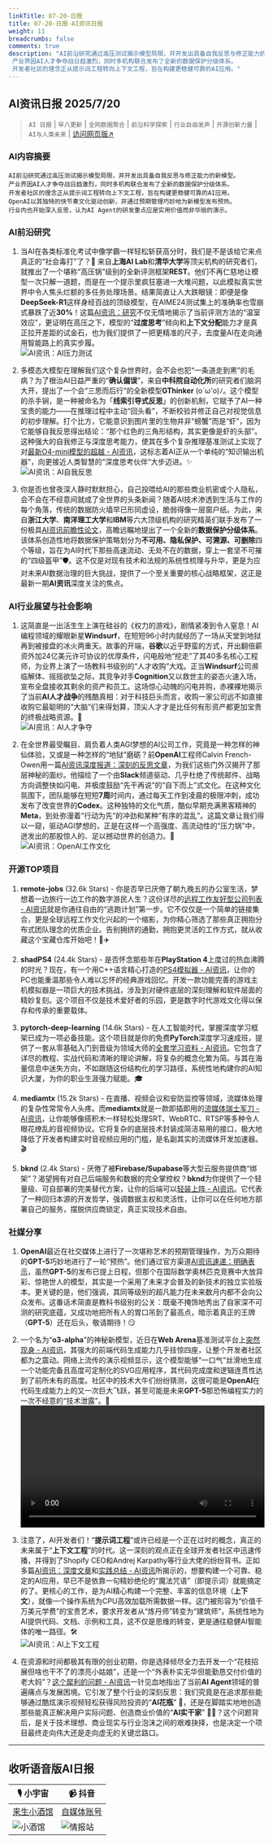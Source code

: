 ```yaml
---
linkTitle: 07-20-日报
title: 07-20-日报-AI资讯日报
weight: 11
breadcrumbs: false
comments: true
description: "AI前沿研究通过高压测试揭示模型局限，并开发出具备自我反思与修正能力的新模型。 产业界因AI人才争夺战日趋激烈，同时多机构联合发布了全新的数据保护分级体系。 开发者社区的理念正从提示词工程转向上下文工程，旨在构建更稳健可靠的AI应用。"
---
```


## AI资讯日报 2025/7/20

>  `AI 日报` | `早八更新` | `全网数据聚合` | `前沿科学探索` | `行业自由发声` | `开源创新力量` | `AI与人类未来` | [访问网页版↗️](https://ai.hubtoday.app/)



### **AI内容摘要**

```
AI前沿研究通过高压测试揭示模型局限，并开发出具备自我反思与修正能力的新模型。
产业界因AI人才争夺战日趋激烈，同时多机构联合发布了全新的数据保护分级体系。
开发者社区的理念正从提示词工程转向上下文工程，旨在构建更稳健可靠的AI应用。
OpenAI以其独特的快节奏文化驱动创新，并通过预期管理巧妙地为新模型发布预热。
行业内也开始深入反思，认为AI Agent的研发重点应是实用价值而非华丽的演示。
```

### AI前沿研究

1.  当AI在各类标准化考试中像学霸一样轻松斩获高分时，我们是不是该给它来点真正的“社会毒打”了？🤔 来自**上海AI Lab**和**清华大学**等顶尖机构的研究者们，就推出了一个堪称“高压锅”级别的全新评测框架**REST**。他们不再仁慈地让模型一次只解一道题，而是在一个提示里疯狂塞进一大堆问题，以此模拟真实世界中令人焦头烂额的多任务处理场景。结果简直让人大跌眼镜：即便是像**DeepSeek-R1**这样身经百战的顶级模型，在AIME24测试集上的准确率也雪崩式暴跌了近**30%**！这篇[AI资讯：研究](https://arxiv.org/abs/2507.10541)不仅无情地揭示了当前评测方法的“温室效应”，更证明在高压之下，模型的“**过度思考**”倾向和**上下文分配**能力才是真正拉开差距的试金石，也为我们提供了一把更精准的尺子，去度量AI在走向通用智能路上的真实步履。
<br/>![AI资讯：AI压力测试](https://cdn.jsdmirror.com/gh/justlovemaki/imagehub@main/images/2025/07/news_01k0hwb125f86v5rpm7csv82r4.avif)<br/>

2.  多模态大模型在理解我们这个复杂世界时，会不会也犯“一条道走到黑”的毛病？为了根治AI日益严重的“**确认偏误**”，来自**中科院自动化所**的研究者们脑洞大开，提出了一个会“三思而后行”的全新模型**GThinker** (o´ω'o)ﾉ。这个模型的杀手锏，是一种被命名为「**线索引导式反思**」的创新机制，它赋予了AI一种宝贵的能力——在推理过程中主动“回头看”，不断校验并修正自己对视觉信息的初步理解。打个比方，它能意识到图片里的生物并非“螃蟹”而是“虾”，因为它能够自我反思得出结论：“那个红色的三角形结构，其实更像是虾的头部”。这种强大的自我修正与深度思考能力，使其在多个复杂推理基准测试上实现了对[最新O4-mini模型的超越 - AI资讯](https://arxiv.org/abs/2506.01078)，这标志着AI正从一个单纯的“知识输出机器”，向更接近人类智慧的“深度思考伙伴”大步迈进。✨
<br/>![AI资讯：AI自我反思](https://cdn.jsdmirror.com/gh/justlovemaki/imagehub@main/images/2025/07/news_01k0hwb4f0e3n81zcefqp9x3y4.avif)<br/>

3.  你是否也曾夜深人静时默默担心，自己投喂给AI的那些商业机密或个人隐私，会不会在不经意间就成了全世界的头条新闻？随着AI技术渗透到生活与工作的每个角落，传统的数据防火墙早已形同虚设，脆弱得像一层窗户纸。为此，来自**浙江大学**、**南洋理工大学**和**IBM**等六大顶级机构的研究精英们联手发布了一份极具[AI资讯前瞻性论文](https://arxiv.org/abs/2507.03034)，高瞻远瞩地提出了一个全新的**数据保护分级体系**。该体系创造性地将数据保护策略划分为**不可用、隐私保护、可溯源、可删除**四个等级，旨在为AI时代下那些高速流动、无处不在的数据，穿上一套坚不可摧的“四级盔甲”🛡️。这不仅是对现有技术和法规的系统性梳理与升华，更是为应对未来AI数据治理的巨大挑战，提供了一个至关重要的核心战略框架，这正是最新一期**AI资讯**深度关注的焦点。

### AI行业展望与社会影响

1.  这简直是一出活生生上演在硅谷的《权力的游戏》，剧情紧凑到令人窒息！AI编程领域的耀眼新星**Windsurf**，在短短96小时内就经历了一场从天堂到地狱再到被接盘的冰火两重天。故事的开端，**谷歌**以近乎野蛮的方式，开出翻倍薪资外加24亿美元许可协议的优厚条件，闪电般地“挖走”了其40多名核心工程师，为业界上演了一场教科书级别的“人才收购”大戏。正当**Windsurf**公司濒临解体、摇摇欲坠之际，其竞争对手**Cognition**又以救世主的姿态火速入场，宣布全盘接收其剩余的资产和员工。这场惊心动魄的闪电并购，赤裸裸地揭示了当前**AI人才战争**的残酷真相：对于科技巨头而言，收购一家公司远不如直接收购它最聪明的“大脑”们来得划算，顶尖人才才是比任何有形资产都更加宝贵的终极战略资源。🤯
<br/>![AI资讯：AI人才争夺](https://cdn.jsdmirror.com/gh/justlovemaki/imagehub@main/images/2025/07/news_01k0hwb7f2feka6rf2czm9vmzh.avif)<br/>

2.  在全世界最受瞩目、肩负着人类AGI梦想的AI公司工作，究竟是一种怎样的神仙体验，又或是一种怎样的“地狱”磨砺？前**OpenAI**工程师Calvin French-Owen用一篇[AI资讯深度报道：深刻的反思文章](https://www.jiqizhixin.com/articles/2025-07-19-5)，为我们这些门外汉揭开了那层神秘的面纱。他描绘了一个由**Slack**频道驱动、几乎杜绝了传统邮件、战略方向调整快如闪电、并极度鼓励“先干再说”的“自下而上”式文化。在这种文化氛围下，团队能够在短短**7周**时间内，通过每天工作到凌晨的极限冲刺，成功发布了改变世界的**Codex**。这种独特的文化气质，酷似早期充满黑客精神的**Meta**，到处弥漫着“行动为先”的冲劲和某种“有序的混乱”。这篇文章让我们得以一窥，驱动AGI梦想的，正是在这样一个高强度、高流动性的“压力锅”中，迸发出的那股惊人的、足以撼动世界的创造力。🚀
<br/>![AI资讯：OpenAI工作文化](https://cdn.jsdmirror.com/gh/justlovemaki/imagehub@main/images/2025/07/news_01k0hwba78f67a7qmn3fa4gx09.avif)<br/>

### 开源TOP项目

1. **remote-jobs** (32.6k Stars) - 你是否早已厌倦了朝九晚五的办公室生活，梦想着一边旅行一边工作的数字游民人生？这份详尽的[远程工作友好型公司列表 - AI资讯](https://github.com/remoteintech/remote-jobs)就是你通往自由的“逃跑计划”第一步。它不仅仅是一个简单的链接集合，更是全球远程工作文化兴起的一个缩影，为你精心筛选了那些真正拥抱分布式团队理念的优质企业。告别拥挤的通勤，拥抱更灵活的工作方式，就从收藏这个宝藏仓库开始吧！💼✈️

2.  **shadPS4** (24.4k Stars) - 是否怀念那些年在**PlayStation 4**上度过的热血沸腾的时光？现在，有一个用C++语言精心打造的[PS4模拟器 - AI资讯](https://github.com/shadps4-emu/shadPS4)，让你的PC也能重温那些令人难以忘怀的经典游戏回忆。开发一款功能完善的游戏主机模拟器是一项巨大的技术挑战，涉及到对硬件底层的深刻理解和软件层面的精妙复刻。这个项目不仅是技术爱好者的乐园，更是数字时代游戏文化得以保存和传承的重要载体。

3.  **pytorch-deep-learning** (14.6k Stars) - 在人工智能时代，掌握深度学习框架已成为一项必备技能。这个项目就是你的免费**PyTorch**深度学习速成班，提供了一套从零基础入门到晋级为领域大师的[全套学习资料 - AI资讯](https://github.com/mrdbourke/pytorch-deep-learning)。它包含了详尽的教程、实战代码和清晰的理论讲解，将复杂的概念化繁为简。与其在海量信息中迷失方向，不如跟随这份结构化的学习路径，系统性地构建你的AI知识大厦，为你的职业生涯强力赋能。🎓

4.  **mediamtx** (15.2k Stars) - 在直播、视频会议和安防监控等领域，流媒体处理的复杂性常常令人头疼。而**mediamtx**就是一款即插即用的[流媒体瑞士军刀 - AI资讯](https://github.com/bluenviron/mediamtx)，让你能够像搭积木一样轻松处理SRT、WebRTC、RTSP等多种令人眼花缭乱的音视频协议。它将复杂的底层技术封装成简洁易用的接口，极大地降低了开发者构建实时音视频应用的门槛，是名副其实的流媒体开发加速器。🎬

5.  **bknd** (2.4k Stars) - 厌倦了被**Firebase/Supabase**等大型云服务提供商“绑架”？渴望拥有对自己后端服务和数据的完全掌控权？**bknd**为你提供了一个轻量级、可自部署的完美替代方案，让你的后端可以[轻装上阵 - AI资讯](https://github.com/bknd-io/bknd)。它代表了一种回归本源的开发哲学，强调数据主权和灵活性，让你可以在任何地方部署自己的服务，摆脱供应商锁定，真正实现技术自由。

### 社媒分享

1.  **OpenAI**最近在社交媒体上进行了一次堪称艺术的预期管理操作，为万众期待的**GPT-5**巧妙地进行了一轮“预热”。他们通过官方渠道[AI资讯速递：明确表示](https://x.com/OpenAI/status/1946594933470900631)，虽然**GPT-5**的发布已提上日程，但那个在国际数学奥林匹克竞赛中大放异彩、惊艳世人的模型，其实是一个采用了未来才会普及的新技术的独立实验版本。更关键的是，他们强调，其同等级别的超凡能力在未来数月内都不会向公众发布。这番话术简直是教科书级别的公关：既毫不掩饰地秀出了自家深不可测的研究底蕴，又成功地把所有人的胃口吊到了最高点，暗示着真正的王牌（**GPT-5**）还在后头，敬请期待！😏

2.  一个名为“**o3-alpha**”的神秘新模型，近日在**Web Arena**基准测试平台上[突然现身 - AI资讯](https://x.com/op7418/status/1946585176920002897)，其强大的前端代码生成能力几乎技惊四座，让整个开发者社区都为之震动。网络上流传的演示视频显示，这个模型能够“一口气”丝滑地生成一个功能完备且高度可定制化的SVG应用程序，其代码完成度和逻辑连贯性达到了前所未有的高度。社区中的技术大牛们纷纷猜测，这很可能是**OpenAI**在代码生成能力上的又一次巨大飞跃，甚至可能是未来**GPT-5**那恐怖编程实力的一次不经意的“技术泄露”。👀
<br/><video src="https://cdn.jsdmirror.com/gh/justlovemaki/imagehub@main/images/2025/07/news_01k0hwbqr3eh6agxtzrh94y4v5.mp4" controls="controls" width="100%"></video><br/>

3.  注意了，AI开发者们！“**提示词工程**”或许已经是一个正在过时的概念，真正的未来属于“**上下文工程**”的时代。这一深刻的观点正在全球开发者社区中迅速传播，并得到了Shopify CEO和Andrej Karpathy等行业大佬的纷纷背书。正如多篇[AI资讯：深度文章](https://baoyu.io/translations/context-engineering-prompt-engineering-by-addy)和[实践总结 - AI资讯](https://m.okjike.com/originalPosts/687aeaec7ee613ba5a60ddd2)所揭示的，想要构建一个可靠、稳定的AI应用，早已不是依靠一句精妙绝伦的“魔法咒语”（即提示词）就能搞定的了。更核心的工作，是为AI精心构建一个完整、丰富的信息环境（**上下文**），就像一个操作系统为CPU高效加载所需数据一样。这门被形容为“价值千万美元学费”的宝贵艺术，要求开发者从“炼丹师”转变为“建筑师”，系统性地为AI提供代码、文档、示例和工具，这不仅是思维的转变，更是通往稳健AI智能体的唯一路径。🛠️
<br/>![AI资讯：AI上下文工程](https://cdn.jsdmirror.com/gh/justlovemaki/imagehub@main/images/2025/07/news_01k0hwbwbmfbjr02fphpagpdv6.avif)<br/>

4.  在资源和时间都极其有限的创业初期，你是选择倾尽全力去开发一个“花枝招展但啥也干不了的漂亮小姑娘”，还是一个“外表朴实无华但能勤恳交付价值的老大妈”？[这个犀利的问题 - AI资讯](https://x.com/Yangyixxxx/status/1946440743314395151)一针见血地指出了当前**AI Agent**领域的普遍痛点与发展困境。它引发了整个行业的深刻反思：我们究竟是在追求那些能够通过酷炫演示视频轻松获得风险投资的“**AI花瓶**” 💃，还是在脚踏实地地创造那些能真正解决用户实际问题、创造商业价值的“**AI实干家**” 👩‍🔧？这个问题背后，是关于技术理想、商业现实与行业泡沫之间的艰难抉择，也是决定一个项目最终走向伟大还是走向虚无的关键岔路口。

---

## **收听语音版AI日报**

| 🎙️ **小宇宙** | 📹 **抖音** |
| --- | --- |
| [来生小酒馆](https://www.xiaoyuzhoufm.com/podcast/683c62b7c1ca9cf575a5030e)  |   [自媒体账号](https://www.douyin.com/user/MS4wLjABAAAAwpwqPQlu38sO38VyWgw9ZjDEnN4bMR5j8x111UxpseHR9DpB6-CveI5KRXOWuFwG)| 
| ![小酒馆](https://cdn.jsdmirror.com/gh/justlovemaki/imagehub@main/logo/f959f7984e9163fc50d3941d79a7f262.md.png) | ![情报站](https://cdn.jsdmirror.com/gh/justlovemaki/imagehub@main/logo/7fc30805eeb831e1e2baa3a240683ca3.md.png) |

    

